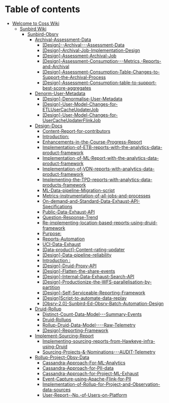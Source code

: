 # Table of contents

* [Welcome to Coss Wiki](README.md)
  * [Sunbird Wiki](welcome-to-coss-wiki/sunbird-wiki/README.md)
    * [Sunbird-Obsrv](welcome-to-coss-wiki/sunbird-wiki/sunbird-obsrv/README.md)
      * [Archival-Assessment-Data](welcome-to-coss-wiki/sunbird-wiki/sunbird-obsrv/archival-assessment-data/README.md)
        * [\[Design\]--Archival---Assessment-Data](welcome-to-coss-wiki/sunbird-wiki/sunbird-obsrv/archival-assessment-data/design-archival-assessment-data.md)
        * [\[Design\]-Archival-Job-Implementation-Design](welcome-to-coss-wiki/sunbird-wiki/sunbird-obsrv/archival-assessment-data/design-archival-job-implementation-design.md)
        * [\[Design\]-Assessment-Archival-Job](welcome-to-coss-wiki/sunbird-wiki/sunbird-obsrv/archival-assessment-data/design-assessment-archival-job.md)
        * [\[Design\]-Assessment-Consumption---Metrics,-Reports-and-Archival](welcome-to-coss-wiki/sunbird-wiki/sunbird-obsrv/archival-assessment-data/design-assessment-consumption-metrics-reports-and-archival.md)
        * [\[Design\]-Assessment-Consumption-Table-Changes-to-Support-the-Archival-Process](welcome-to-coss-wiki/sunbird-wiki/sunbird-obsrv/archival-assessment-data/design-assessment-consumption-table-changes-to-support-the-archival-process.md)
        * [\[Design\]-Assessment-Consumption-table-to-support-best-score-aggregates](welcome-to-coss-wiki/sunbird-wiki/sunbird-obsrv/archival-assessment-data/design-assessment-consumption-table-to-support-best-score-aggregates.md)
      * [Denorm-User-Metadata](welcome-to-coss-wiki/sunbird-wiki/sunbird-obsrv/denorm-user-metadata/README.md)
        * [\[Design\]-Denormalise-User-Metadata](welcome-to-coss-wiki/sunbird-wiki/sunbird-obsrv/denorm-user-metadata/design-denormalise-user-metadata.md)
        * [\[Design\]-User-Model-Changes-for-ETLUserCacheUpdaterJob](welcome-to-coss-wiki/sunbird-wiki/sunbird-obsrv/denorm-user-metadata/design-user-model-changes-for-etlusercacheupdaterjob.md)
        * [\[Design\]-User-Model-Changes-for-UserCacheUpdaterFlinkJob](welcome-to-coss-wiki/sunbird-wiki/sunbird-obsrv/denorm-user-metadata/design-user-model-changes-for-usercacheupdaterflinkjob.md)
      * [Design-Docs](welcome-to-coss-wiki/sunbird-wiki/sunbird-obsrv/design-docs/README.md)
        * [Content-Report-for-contributors](welcome-to-coss-wiki/sunbird-wiki/sunbird-obsrv/design-docs/content-report-for-contributors.md)
        * [Introduction:](welcome-to-coss-wiki/sunbird-wiki/sunbird-obsrv/design-docs/data-exhaust-meta-apis.md)
        * [Enhancements-in-the-Course-Progress-Report](welcome-to-coss-wiki/sunbird-wiki/sunbird-obsrv/design-docs/enhancements-in-the-course-progress-report.md)
        * [Implementation-of-ETB-reports-with-the-analytics-data-product-framework](welcome-to-coss-wiki/sunbird-wiki/sunbird-obsrv/design-docs/implementation-of-etb-reports-with-the-analytics-data-product-framework.md)
        * [Implementation-of-ML-Report-with-the-analytics-data-product-framework](welcome-to-coss-wiki/sunbird-wiki/sunbird-obsrv/design-docs/implementation-of-ml-report-with-the-analytics-data-product-framework.md)
        * [Implementation-of-VDN-reports-with-analytics-data-product-framework](welcome-to-coss-wiki/sunbird-wiki/sunbird-obsrv/design-docs/implementation-of-vdn-reports-with-analytics-data-product-framework.md)
        * [Implementing-the-TPD-reports-with-analytics-data-products-framework](welcome-to-coss-wiki/sunbird-wiki/sunbird-obsrv/design-docs/implementing-the-tpd-reports-with-analytics-data-products-framework.md)
        * [ML-Data-pipeline-Migration-script](welcome-to-coss-wiki/sunbird-wiki/sunbird-obsrv/design-docs/ml-data-pipeline-migration-script.md)
        * [Metrics-instrumentation-of-all-jobs-and-processes](welcome-to-coss-wiki/sunbird-wiki/sunbird-obsrv/design-docs/metrics-instrumentation-of-all-jobs-and-processes.md)
        * [On-demand-and-Standard-Data-Exhaust-API-Specifications](welcome-to-coss-wiki/sunbird-wiki/sunbird-obsrv/design-docs/on-demand-and-standard-data-exhaust-api-specifications.md)
        * [Public-Data-Exhaust-API](welcome-to-coss-wiki/sunbird-wiki/sunbird-obsrv/design-docs/public-data-exhaust-api.md)
        * [Question-Response-Trend](welcome-to-coss-wiki/sunbird-wiki/sunbird-obsrv/design-docs/question-response-trend.md)
        * [Re-implementing-location-based-reports-using-druid-framework](welcome-to-coss-wiki/sunbird-wiki/sunbird-obsrv/design-docs/re-implementing-location-based-reports-using-druid-framework.md)
        * [Purpose:](welcome-to-coss-wiki/sunbird-wiki/sunbird-obsrv/design-docs/report-jobs-with-on-demand-data-exhaust-api.md)
        * [Reports-Automation](welcome-to-coss-wiki/sunbird-wiki/sunbird-obsrv/design-docs/reports-automation.md)
        * [UCI-Data-Exhaust](welcome-to-coss-wiki/sunbird-wiki/sunbird-obsrv/design-docs/uci-data-exhaust.md)
        * [\[Data-product\]-Content-rating-updater](welcome-to-coss-wiki/sunbird-wiki/sunbird-obsrv/design-docs/data-product-content-rating-updater.md)
        * [\[Design\]-Data-pipeline-reliability](welcome-to-coss-wiki/sunbird-wiki/sunbird-obsrv/design-docs/design-data-pipeline-reliability.md)
        * [Introduction :](welcome-to-coss-wiki/sunbird-wiki/sunbird-obsrv/design-docs/design-data-type-changes-for-usertype-and-usersubtype.md)
        * [\[Design\]-Druid-Proxy-API](welcome-to-coss-wiki/sunbird-wiki/sunbird-obsrv/design-docs/design-druid-proxy-api.md)
        * [\[Design\]-Flatten-the-share-events](welcome-to-coss-wiki/sunbird-wiki/sunbird-obsrv/design-docs/design-flatten-the-share-events.md)
        * [\[Design\]-Internal-Data-Exhaust-Search-API](welcome-to-coss-wiki/sunbird-wiki/sunbird-obsrv/design-docs/design-internal-data-exhaust-search-api.md)
        * [\[Design\]-Productionize-the-WFS-parallelisation-by-partition](welcome-to-coss-wiki/sunbird-wiki/sunbird-obsrv/design-docs/design-productionize-the-wfs-parallelisation-by-partition.md)
        * [\[Design\]-Self-Serviceable-Reporting-Framework](welcome-to-coss-wiki/sunbird-wiki/sunbird-obsrv/design-docs/design-self-serviceable-reporting-framework.md)
        * [\[Design\]Script-to-automate-data-replay](welcome-to-coss-wiki/sunbird-wiki/sunbird-obsrv/design-docs/design-script-to-automate-data-replay.md)
        * [\[Obsrv-2.0\]-Sunbird-Ed-Obsrv-Batch-Automation-Design](welcome-to-coss-wiki/sunbird-wiki/sunbird-obsrv/design-docs/obsrv-2.0-sunbird-ed-obsrv-batch-automation-design.md)
      * [Druid-Rollup](welcome-to-coss-wiki/sunbird-wiki/sunbird-obsrv/druid-rollup/README.md)
        * [Distinct-Count-Data-Model---Summary-Events](welcome-to-coss-wiki/sunbird-wiki/sunbird-obsrv/druid-rollup/distinct-count-data-model-summary-events.md)
        * [Druid-Rollups](welcome-to-coss-wiki/sunbird-wiki/sunbird-obsrv/druid-rollup/druid-rollups.md)
        * [Rollup-Druid-Data-Model----Raw-Telemetry](welcome-to-coss-wiki/sunbird-wiki/sunbird-obsrv/druid-rollup/rollup-druid-data-model-raw-telemetry.md)
        * [\[Design\]-Reporting-Framework](welcome-to-coss-wiki/sunbird-wiki/sunbird-obsrv/druid-rollup/design-reporting-framework.md)
      * [Implement-Sourcing-Report](welcome-to-coss-wiki/sunbird-wiki/sunbird-obsrv/implement-sourcing-report/README.md)
        * [Implementing-sourcing-reports-from-Hawkeye-infra-using-Druid](welcome-to-coss-wiki/sunbird-wiki/sunbird-obsrv/implement-sourcing-report/implementing-sourcing-reports-from-hawkeye-infra-using-druid.md)
        * [Sourcing-Projects-&-Nominations---AUDIT-Telemetry](welcome-to-coss-wiki/sunbird-wiki/sunbird-obsrv/implement-sourcing-report/sourcing-projects-and-nominations-audit-telemetry.md)
      * [Rollup-Project-Obsv-Data](welcome-to-coss-wiki/sunbird-wiki/sunbird-obsrv/rollup-project-obsv-data/README.md)
        * [Cassandra-Approach-For-ML-Analytics](welcome-to-coss-wiki/sunbird-wiki/sunbird-obsrv/rollup-project-obsv-data/cassandra-approach-for-ml-analytics.md)
        * [Cassandra-Approach-for-PII-data](welcome-to-coss-wiki/sunbird-wiki/sunbird-obsrv/rollup-project-obsv-data/cassandra-approach-for-pii-data.md)
        * [Cassandra-Approach-for-Project-ML-Exhaust](welcome-to-coss-wiki/sunbird-wiki/sunbird-obsrv/rollup-project-obsv-data/cassandra-approach-for-project-ml-exhaust.md)
        * [Event-Capture-using-Apache-Flink-for-PII](welcome-to-coss-wiki/sunbird-wiki/sunbird-obsrv/rollup-project-obsv-data/event-capture-using-apache-flink-for-pii.md)
        * [Implementation-of-Rollup-for-Project-and-Observation-data-sources](welcome-to-coss-wiki/sunbird-wiki/sunbird-obsrv/rollup-project-obsv-data/implementation-of-rollup-for-project-and-observation-data-sources.md)
        * [User-Report--No.-of-Users-on-Platform](welcome-to-coss-wiki/sunbird-wiki/sunbird-obsrv/rollup-project-obsv-data/user-report-no.-of-users-on-platform.md)
